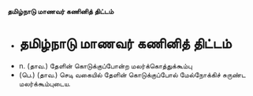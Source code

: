 **தமிழ்நாடு மாணவர் கணினித் திட்டம்**
- # தமிழ்நாடு மாணவர் கணினித் திட்டம்
- n. (தாவ.) தேளின் கொடுக்குப்போன்ற மலர்க்கொத்துக்கூம்பு
- (பெ.) (தாவ.) செடி வகையில் தேளின் கொடுக்குப்போல் மேல்நோக்கிச் சுருண்ட மலர்க்கூம்புடைய.

